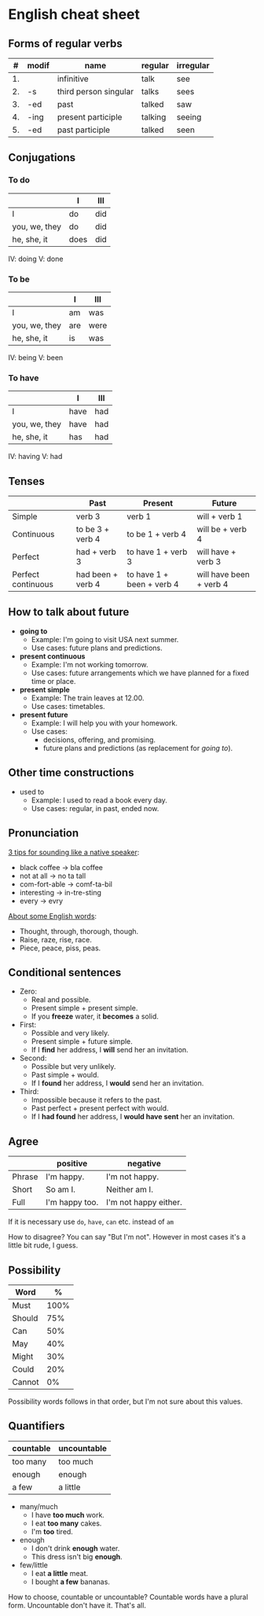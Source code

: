 # English cheat sheet

## Forms of regular verbs

|# |modif |name                 |regular  |irregular  |
|--|------|---------------------|---------|-----------|
|1.|      |infinitive           | talk    |see        |
|2.| -s   |third person singular| talks   |sees       |
|3.| -ed  |past                 | talked  |saw        |
|4.| -ing |present participle   | talking |seeing     |
|5.| -ed  |past participle      | talked  |seen       |

## Conjugations

### To do

|             |I    |III  |
|-------------|-----|-----|
|I            |do   |did  |
|you, we, they|do   |did  |
|he, she, it  |does |did  |

IV:   doing
V:    done

### To be

|             |I    |III  |
|-------------|-----|-----|
|I            |am   |was  |
|you, we, they|are  |were |
|he, she, it  |is   |was  |

IV:   being
V:    been

### To have

|             |I    |III  |
|-------------|-----|-----|
|I            |have |had  |
|you, we, they|have |had  |
|he, she, it  |has  |had  |

IV:   having
V:    had

## Tenses

|                   |Past             |Present                  |Future                 |
|-------------------|-----------------|-------------------------|-----------------------|
|Simple             |verb 3           |verb 1                   |will + verb 1          |
|Continuous         |to be 3 + verb 4 |to be 1 + verb 4         |will be + verb 4       |
|Perfect            |had + verb 3     |to have 1 + verb 3       |will have + verb 3     |
|Perfect continuous |had been + verb 4|to have 1 + been + verb 4|will have been + verb 4|


## How to talk about future

* **going to**
    * Example: I'm going to visit USA next summer.
    * Use cases: future plans and predictions.
* **present continuous**
    * Example: I'm not working tomorrow.
    * Use cases: future arrangements which we have planned for a fixed time or place.
* **present simple**
    * Example: The train leaves at 12.00.
    * Use cases: timetables.
* **present future**
    * Example: I will help you with your homework.
    * Use cases:
        * decisions, offering, and promising.
        * future plans and predictions (as replacement for *going to*).


## Other time constructions

* used to
    * Example: I used to read a book every day.
    * Use cases: regular, in past, ended now.


## Pronunciation

[3 tips for sounding like a native speaker](https://www.youtube.com/watch?v=ChZJ1Q3GSuI):

* black coffee -> bla coffee
* not at all -> no ta tall
* com-fort-able -> comf-ta-bil
* interesting -> in-tre-sting
* every -> evry

[About some English words](https://www.youtube.com/watch?v=JeHQ4_HtRRY):

* Thought, through, thorough, though.
* Raise, raze, rise, race.
* Piece, peace, piss, peas.


## Conditional sentences

* Zero:
  * Real and possible.
  * Present simple + present simple.
  * If you **freeze** water, it **becomes** a solid.
* First:
  * Possible and very likely.
  * Present simple + future simple.
  * If I **find** her address, I **will** send her an invitation.
* Second:
  * Possible but very unlikely.
  * Past simple + would.
  * If I **found** her address, I **would** send her an invitation.
* Third:
  * Impossible because it refers to the past.
  * Past perfect + present perfect with would.
  * If I **had found** her address, I **would have sent** her an invitation.


## Agree

|         | positive          | negative              |
|---------|-------------------|-----------------------|
| Phrase  | I'm happy.        | I'm not happy.        |
| Short   | So am I.          | Neither am I.         |
| Full    | I'm happy too.    | I'm not happy either. |

If it is necessary use `do`, `have`, `can` etc. instead of `am`

How to disagree? You can say "But I'm not". However in most cases it's a little bit rude, I guess.


## Possibility

| Word    | %     |
|---------|-------|
| Must    | 100%  |
| Should  | 75%   |
| Can     | 50%   |
| May     | 40%   |
| Might   | 30%   |
| Could   | 20%   |
| Cannot  | 0%    |

Possibility words follows in that order, but I'm not sure about this values.


## Quantifiers

| countable   | uncountable |
|-------------|-------------|
| too many    | too much    |
| enough      | enough      |
| a few       | a little    |

* many/much
  * I have **too much** work.
  * I eat **too many** cakes.
  * I'm **too** tired.
* enough
  * I don't drink **enough** water.
  * This dress isn't big **enough**.
* few/little
  * I eat **a little** meat.
  * I bought **a few** bananas.

How to choose, countable or uncountable? Countable words have a plural form. Uncountable don't have it. That's all.

